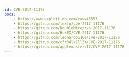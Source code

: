 ```yaml
---
id: CVE-2017-11176
pocs:
    - https://www.exploit-db.com/raw/45553
    - https://github.com/lexfo/cve-2017-11176
    - https://github.com/DoubleMice/cve-2017-11176
    - https://github.com/HckEX/CVE-2017-11176
    - https://github.com/leonardo1101/cve-2017-11176
    - https://github.com/c3r34lk1ll3r/CVE-2017-11176
    - https://github.com/applemasterz17/CVE-2017-11176
---
```


